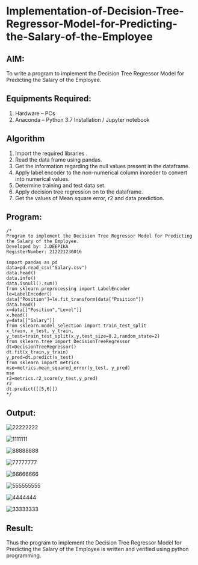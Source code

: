 # Implementation-of-Decision-Tree-Regressor-Model-for-Predicting-the-Salary-of-the-Employee

## AIM:
To write a program to implement the Decision Tree Regressor Model for Predicting the Salary of the Employee.

## Equipments Required:
1. Hardware – PCs
2. Anaconda – Python 3.7 Installation / Jupyter notebook

## Algorithm
1. Import the required libraries .
2. Read the data frame using pandas.
3. Get the information regarding the null values present in the dataframe.
4. Apply label encoder to the non-numerical column inoreder to convert into numerical values.
5. Determine training and test data set.
6. Apply decision tree regression on to the dataframe.
7. Get the values of Mean square error, r2 and data prediction.

## Program:
```
/*
Program to implement the Decision Tree Regressor Model for Predicting the Salary of the Employee.
Developed by: J.DEEPIKA
RegisterNumber: 212221230016

import pandas as pd
data=pd.read_csv("Salary.csv")
data.head()
data.info()
data.isnull().sum()
from sklearn.preprocessing import LabelEncoder
le=LabelEncoder()
data["Position"]=le.fit_transform(data["Position"])
data.head()
x=data[["Position","Level"]]
x.head()
y=data[["Salary"]]
from sklearn.model_selection import train_test_split
x_train, x_test, y_train, y_test=train_test_split(x,y,test_size=0.2,random_state=2)
from sklearn.tree import DecisionTreeRegressor
dt=DecisionTreeRegressor()
dt.fit(x_train,y_train)
y_pred=dt.predict(x_test)
from sklearn import metrics
mse=metrics.mean_squared_error(y_test, y_pred)
mse
r2=metrics.r2_score(y_test,y_pred)
r2
dt.predict([[5,6]])
*/
```

## Output:


![22222222](https://user-images.githubusercontent.com/94747031/199081129-37ef09de-6a2d-4bdd-a766-7440d677c6a0.png)

![1111111](https://user-images.githubusercontent.com/94747031/199081143-7ce45a9f-2b29-44d3-a3a9-abb1dcf48d14.png)

![88888888](https://user-images.githubusercontent.com/94747031/199081161-7b4c28de-bc56-4359-988c-b8ba0ec1eb25.png)

![77777777](https://user-images.githubusercontent.com/94747031/199081167-7a2b0e04-4985-4229-9a43-a381f704a90c.png)

![66666666](https://user-images.githubusercontent.com/94747031/199081175-dce0ebc1-b28a-4592-bedc-d33eaca49b36.png)

![555555555](https://user-images.githubusercontent.com/94747031/199081195-c4ea2c15-8a99-4c22-a5a3-43dc61381144.png)

![4444444](https://user-images.githubusercontent.com/94747031/199081200-062e4219-668a-4abb-a1f9-77c32101ec49.png)

![33333333](https://user-images.githubusercontent.com/94747031/199081208-73e43bac-352f-4ea1-866a-b93c8fef94ae.png)

## Result:
Thus the program to implement the Decision Tree Regressor Model for Predicting the Salary of the Employee is written and verified using python programming.
